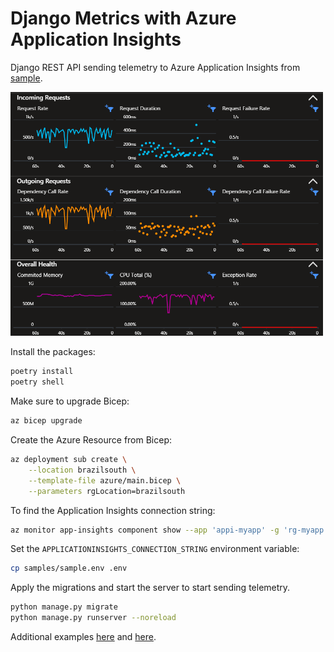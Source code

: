 # Django Metrics with Azure Application Insights

Django REST API sending telemetry to Azure Application Insights from [sample][3].

<img src=".docs/metrics.png" width=500 />

Install the packages:

```sh
poetry install
poetry shell
```

Make sure to upgrade Bicep:

```sh
az bicep upgrade
```

Create the Azure Resource from Bicep:

```sh
az deployment sub create \
    --location brazilsouth \
    --template-file azure/main.bicep \
    --parameters rgLocation=brazilsouth
```

To find the Application Insights connection string:

```sh
az monitor app-insights component show --app 'appi-myapp' -g 'rg-myapp' --query 'connectionString' -o tsv
```

Set the `APPLICATIONINSIGHTS_CONNECTION_STRING` environment variable:

```sh
cp samples/sample.env .env
```

Apply the migrations and start the server to start sending telemetry.

```sh
python manage.py migrate
python manage.py runserver --noreload
```

Additional examples [here][4] and [here][5].

[1]: https://learn.microsoft.com/en-us/azure/azure-monitor/app/separate-resources
[2]: https://learn.microsoft.com/en-us/azure/azure-monitor/app/app-map?tabs=python#set-or-override-cloud-role-name
[3]: https://github.com/Azure/azure-sdk-for-python/blob/main/sdk/monitor/azure-monitor-opentelemetry-exporter/samples/traces/django/sample/manage.py
[4]: https://github.com/open-telemetry/opentelemetry-python-contrib/tree/main/instrumentation/opentelemetry-instrumentation-django
[5]: https://learn.microsoft.com/en-us/python/api/overview/azure/monitor-opentelemetry-readme?view=azure-python
